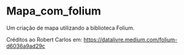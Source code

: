 # Mapa_com_folium
Um criação de mapa utilizando a biblioteca Folium.

Créditos ao Robert Carlos em: https://datalivre.medium.com/folium-d6036a9ad29c
